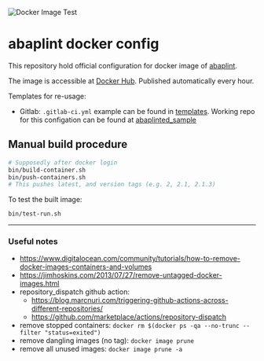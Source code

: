 ![Docker Image Test](https://github.com/abaplint/abaplint-docker/workflows/Docker%20Image%20Test/badge.svg?branch=master)

# abaplint docker config

This repository hold official configuration for docker image of [abaplint](https://github.com/abaplint/abaplint).

The image is accessible at [Docker Hub](https://cloud.docker.com/u/abaplint/repository/docker/abaplint/abaplint). Published automatically every hour.

Templates for re-usage:

- Gitlab: `.gitlab-ci.yml` example can be found in [templates](./templates). Working repo for this configation can be found at [abaplinted_sample](https://gitlab.com/atsybulsky/abaplinted_sample)

## Manual build procedure

```sh
# Supposedly after docker login
bin/build-container.sh
bin/push-containers.sh
# This pushes latest, and version tags (e.g. 2, 2.1, 2.1.3)
```

To test the built image:
```sh
bin/test-run.sh
```

---

### Useful notes

- https://www.digitalocean.com/community/tutorials/how-to-remove-docker-images-containers-and-volumes
- https://jimhoskins.com/2013/07/27/remove-untagged-docker-images.html
- repository_dispatch github action: 
  - https://blog.marcnuri.com/triggering-github-actions-across-different-repositories/
  - https://github.com/marketplace/actions/repository-dispatch
- remove stopped containers: `docker rm $(docker ps -qa --no-trunc --filter "status=exited")`
- remove dangling images (no tag): `docker image prune`
- remove all unused images: `docker image prune -a`
